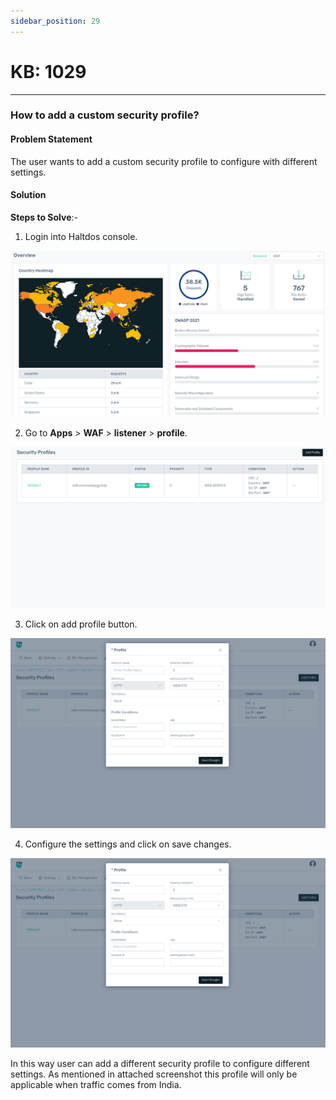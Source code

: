 ```yaml
---
sidebar_position: 29
---
```


# KB: 1029
-----------

### **How to add a custom security profile?**

#### **Problem Statement**

The user wants to add a custom security profile to configure with different settings.

#### **Solution**

**Steps to Solve**:-

1. Login into Haltdos console.

![kb-1029](/img/waf/v8/kb/kb_1029_overview.png)

2. Go to **Apps** > **WAF** > **listener** > **profile**.

![kb-1029](/img/waf/v8/kb/kb_1029_security_profile.png)

3. Click on add profile button.

![kb-1029](/img/waf/v8/kb/kb_1029_add_profile.png)

4. Configure the settings and click on save changes.

![kb-1029](/img/waf/v8/kb/kb_1029_profile_conf.png)

In this way user can add a different security profile to configure different settings. As mentioned in attached screenshot this profile will only be applicable when traffic comes from India.



